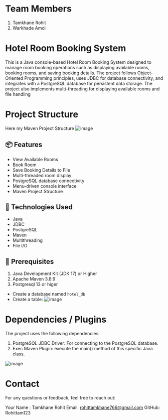 # Team Members
   1. Tamkhane Rohit
   2. Warkhade Amol

# Hotel Room Booking System

This is a Java console-based Hotel Room Booking System designed to manage room booking operations such as displaying available rooms, booking rooms, and saving booking details. The project follows Object-Oriented Programming principles, uses JDBC for database connectivity, and integrates with a PostgreSQL database for persistent data storage. The project also implements multi-threading for displaying available rooms and file handling

# Project Structure 
Here my Maven Project Structure
         ![image](https://github.com/user-attachments/assets/7914bc40-840c-44f9-93a1-c4b0f5994e66)


## 📦 Features

- View Available Rooms
- Book Room
- Save Booking Details to File
- Multi-threaded room display
- PostgreSQL database connectivity
- Menu-driven console interface
- Maven Project Structure

## 🔧 Technologies Used

- Java
- JDBC
- PostgreSQL
- Maven
- Multithreading
- File I/O

## 📝 Prerequisites

1. Java Development Kit (JDK 17) or Higher
2. Apache Maven 3.8.9
3. Postgresql 13 or higer
- Create a database named `hotel_db`
- Create a table:
      ![image](https://github.com/user-attachments/assets/0e6a7280-c321-49ca-9fef-2deadf6bf011)

# Dependencies / Plugins
The project uses the following dependencies:

 1. PostgreSQL JDBC Driver: For connecting to the PostgreSQL database.
 2. Exec Maven Plugin: execute the main() method of this specific Java class.

![image](https://github.com/user-attachments/assets/4aff8c83-6928-475d-82dc-153455f479da)

# Contact
For any questions or feedback, feel free to reach out:

Your Name : Tamkhane Rohit 
Email: rohittamkhane766@gmail.com 
GitHub: Rohittam123
